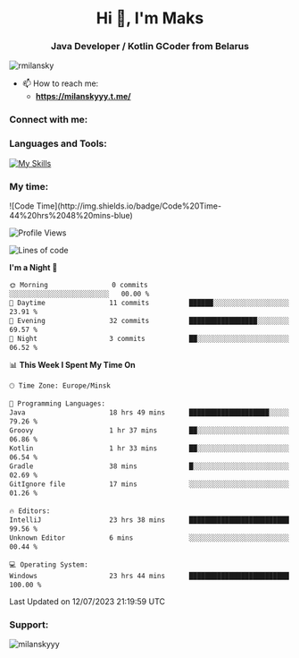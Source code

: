 <h1 align="center">Hi 👋, I'm Maks</h1>
<h3 align="center">Java Developer / Kotlin GCoder from Belarus</h3>

<p align="left"> <img src="https://komarev.com/ghpvc/?username=rmilansky&label=Profile%20views&color=0e75b6&style=flat" alt="rmilansky" /> </p>

- 📫 How to reach me:
  * **https://milanskyyy.t.me/**

<h3 align="left">Connect with me:</h3>
<p align="left">
</p>

<h3 align="left">Languages and Tools:</h3>

[//]: # (<p align="left"> <a href="https://aws.amazon.com" target="_blank" rel="noreferrer"> <img src="https://raw.githubusercontent.com/devicons/devicon/master/icons/amazonwebservices/amazonwebservices-original-wordmark.svg" alt="aws" width="40" height="40"/> </a> <a href="https://azure.microsoft.com/en-in/" target="_blank" rel="noreferrer"> <img src="https://www.vectorlogo.zone/logos/microsoft_azure/microsoft_azure-icon.svg" alt="azure" width="40" height="40"/> </a> <a href="https://www.gnu.org/software/bash/" target="_blank" rel="noreferrer"> <img src="https://www.vectorlogo.zone/logos/gnu_bash/gnu_bash-icon.svg" alt="bash" width="40" height="40"/> </a> <a href="https://getbootstrap.com" target="_blank" rel="noreferrer"> <img src="https://raw.githubusercontent.com/devicons/devicon/master/icons/bootstrap/bootstrap-plain-wordmark.svg" alt="bootstrap" width="40" height="40"/> </a> <a href="https://cassandra.apache.org/" target="_blank" rel="noreferrer"> <img src="https://www.vectorlogo.zone/logos/apache_cassandra/apache_cassandra-icon.svg" alt="cassandra" width="40" height="40"/> </a> <a href="https://circleci.com" target="_blank" rel="noreferrer"> <img src="https://www.vectorlogo.zone/logos/circleci/circleci-icon.svg" alt="circleci" width="40" height="40"/> </a> <a href="https://www.w3schools.com/css/" target="_blank" rel="noreferrer"> <img src="https://raw.githubusercontent.com/devicons/devicon/master/icons/css3/css3-original-wordmark.svg" alt="css3" width="40" height="40"/> </a> <a href="https://www.docker.com/" target="_blank" rel="noreferrer"> <img src="https://raw.githubusercontent.com/devicons/devicon/master/icons/docker/docker-original-wordmark.svg" alt="docker" width="40" height="40"/> </a> <a href="https://git-scm.com/" target="_blank" rel="noreferrer"> <img src="https://www.vectorlogo.zone/logos/git-scm/git-scm-icon.svg" alt="git" width="40" height="40"/> </a> <a href="https://www.java.com" target="_blank" rel="noreferrer"> <img src="https://raw.githubusercontent.com/devicons/devicon/master/icons/java/java-original.svg" alt="java" width="40" height="40"/> </a> <a href="https://developer.mozilla.org/en-US/docs/Web/JavaScript" target="_blank" rel="noreferrer"> <img src="https://raw.githubusercontent.com/devicons/devicon/master/icons/javascript/javascript-original.svg" alt="javascript" width="40" height="40"/> </a> <a href="https://kafka.apache.org/" target="_blank" rel="noreferrer"> <img src="https://www.vectorlogo.zone/logos/apache_kafka/apache_kafka-icon.svg" alt="kafka" width="40" height="40"/> </a> <a href="https://kotlinlang.org" target="_blank" rel="noreferrer"> <img src="https://www.vectorlogo.zone/logos/kotlinlang/kotlinlang-icon.svg" alt="kotlin" width="40" height="40"/> </a> <a href="https://www.linux.org/" target="_blank" rel="noreferrer"> <img src="https://raw.githubusercontent.com/devicons/devicon/master/icons/linux/linux-original.svg" alt="linux" width="40" height="40"/> </a> <a href="https://mariadb.org/" target="_blank" rel="noreferrer"> <img src="https://www.vectorlogo.zone/logos/mariadb/mariadb-icon.svg" alt="mariadb" width="40" height="40"/> </a> <a href="https://www.mongodb.com/" target="_blank" rel="noreferrer"> <img src="https://raw.githubusercontent.com/devicons/devicon/master/icons/mongodb/mongodb-original-wordmark.svg" alt="mongodb" width="40" height="40"/> </a> <a href="https://www.mysql.com/" target="_blank" rel="noreferrer"> <img src="https://raw.githubusercontent.com/devicons/devicon/master/icons/mysql/mysql-original-wordmark.svg" alt="mysql" width="40" height="40"/> </a> <a href="https://www.nginx.com" target="_blank" rel="noreferrer"> <img src="https://raw.githubusercontent.com/devicons/devicon/master/icons/nginx/nginx-original.svg" alt="nginx" width="40" height="40"/> </a> <a href="https://www.postgresql.org" target="_blank" rel="noreferrer"> <img src="https://raw.githubusercontent.com/devicons/devicon/master/icons/postgresql/postgresql-original-wordmark.svg" alt="postgresql" width="40" height="40"/> </a> <a href="https://postman.com" target="_blank" rel="noreferrer"> <img src="https://www.vectorlogo.zone/logos/getpostman/getpostman-icon.svg" alt="postman" width="40" height="40"/> </a> <a href="https://www.rabbitmq.com" target="_blank" rel="noreferrer"> <img src="https://www.vectorlogo.zone/logos/rabbitmq/rabbitmq-icon.svg" alt="rabbitMQ" width="40" height="40"/> </a> <a href="https://redis.io" target="_blank" rel="noreferrer"> <img src="https://raw.githubusercontent.com/devicons/devicon/master/icons/redis/redis-original-wordmark.svg" alt="redis" width="40" height="40"/> </a> <a href="https://spring.io/" target="_blank" rel="noreferrer"> <img src="https://www.vectorlogo.zone/logos/springio/springio-icon.svg" alt="spring" width="40" height="40"/> </a> <a href="https://www.sqlite.org/" target="_blank" rel="noreferrer"> <img src="https://www.vectorlogo.zone/logos/sqlite/sqlite-icon.svg" alt="sqlite" width="40" height="40"/> </a> </p>)

[![My Skills](https://skillicons.dev/icons?i=java,kotlin,spring,js,css,html,mysql,postgresql,redis,cassandra,linux,git,docker,bootstrap,bash,rabbitmq,github,gitlab,aws,azure,nginx,postman,gradle,maven,idea,eclipse,vscode,stackoverflow,cloudflare,discord,discordbots,sqlite)](https://skillicons.dev)

<h3 align="left">My time:</h3>
<!--START_SECTION:waka-->
![Code Time](http://img.shields.io/badge/Code%20Time-44%20hrs%2048%20mins-blue)

![Profile Views](http://img.shields.io/badge/Profile%20Views-78-blue)

![Lines of code](https://img.shields.io/badge/From%20Hello%20World%20I%27ve%20Written-1.7%20thousand%20lines%20of%20code-blue)

**I'm a Night 🦉** 

```text
🌞 Morning                0 commits           ░░░░░░░░░░░░░░░░░░░░░░░░░   00.00 % 
🌆 Daytime                11 commits          ██████░░░░░░░░░░░░░░░░░░░   23.91 % 
🌃 Evening                32 commits          █████████████████░░░░░░░░   69.57 % 
🌙 Night                  3 commits           ██░░░░░░░░░░░░░░░░░░░░░░░   06.52 % 
```


📊 **This Week I Spent My Time On** 

```text
🕑︎ Time Zone: Europe/Minsk

💬 Programming Languages: 
Java                     18 hrs 49 mins      ████████████████████░░░░░   79.26 % 
Groovy                   1 hr 37 mins        ██░░░░░░░░░░░░░░░░░░░░░░░   06.86 % 
Kotlin                   1 hr 33 mins        ██░░░░░░░░░░░░░░░░░░░░░░░   06.54 % 
Gradle                   38 mins             █░░░░░░░░░░░░░░░░░░░░░░░░   02.69 % 
GitIgnore file           17 mins             ░░░░░░░░░░░░░░░░░░░░░░░░░   01.26 % 

🔥 Editors: 
IntelliJ                 23 hrs 38 mins      █████████████████████████   99.56 % 
Unknown Editor           6 mins              ░░░░░░░░░░░░░░░░░░░░░░░░░   00.44 % 

💻 Operating System: 
Windows                  23 hrs 44 mins      █████████████████████████   100.00 % 
```


 Last Updated on 12/07/2023 21:19:59 UTC
<!--END_SECTION:waka-->

<h3 align="left">Support:</h3>
<p><a href="https://www.buymeacoffee.com/milanskyyy"> <img align="left" src="https://cdn.buymeacoffee.com/buttons/v2/default-yellow.png" height="50" width="210" alt="milanskyyy" /></a></p><br><br>
